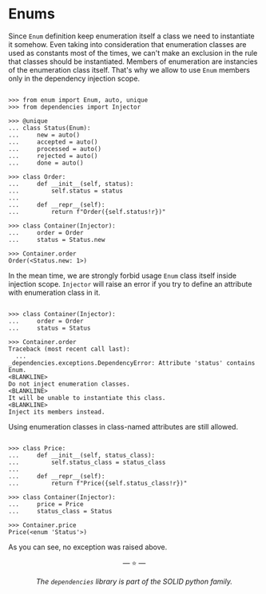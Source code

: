 # Enums

Since `Enum` definition keep enumeration itself a class we need to instantiate
it somehow. Even taking into consideration that enumeration classes are used as
constants most of the times, we can't make an exclusion in the rule that classes
should be instantiated. Members of enumeration are instancies of the enumeration
class itself. That's why we allow to use `Enum` members only in the dependency
injection scope.

```pycon

>>> from enum import Enum, auto, unique
>>> from dependencies import Injector

>>> @unique
... class Status(Enum):
...     new = auto()
...     accepted = auto()
...     processed = auto()
...     rejected = auto()
...     done = auto()

>>> class Order:
...     def __init__(self, status):
...         self.status = status
...
...     def __repr__(self):
...         return f"Order({self.status!r})"

>>> class Container(Injector):
...     order = Order
...     status = Status.new

>>> Container.order
Order(<Status.new: 1>)

```

In the mean time, we are strongly forbid usage `Enum` class itself inside
injection scope. `Injector` will raise an error if you try to define an
attribute with enumeration class in it.

```pycon

>>> class Container(Injector):
...     order = Order
...     status = Status

>>> Container.order
Traceback (most recent call last):
  ...
_dependencies.exceptions.DependencyError: Attribute 'status' contains Enum.
<BLANKLINE>
Do not inject enumeration classes.
<BLANKLINE>
It will be unable to instantiate this class.
<BLANKLINE>
Inject its members instead.

```

Using enumeration classes in class-named attributes are still allowed.

```pycon

>>> class Price:
...     def __init__(self, status_class):
...         self.status_class = status_class
...
...     def __repr__(self):
...         return f"Price({self.status_class!r})"

>>> class Container(Injector):
...     price = Price
...     status_class = Status

>>> Container.price
Price(<enum 'Status'>)

```

As you can see, no exception was raised above.

<p align="center">&mdash; ⭐ &mdash;</p>
<p align="center"><i>The <code>dependencies</code> library is part of the SOLID python family.</i></p>
